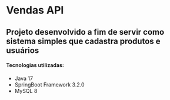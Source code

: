 # Vendas API

## Projeto desenvolvido a fim de servir como sistema simples que cadastra produtos e usuários

#### Tecnologias utilizadas:
- Java 17
- SpringBoot Framework 3.2.0
- MySQL 8

